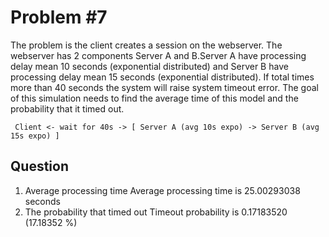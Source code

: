 # Problem #7
The problem is the client creates a session on the webserver. The webserver has 2 components Server A and B.Server A have processing delay mean 10 seconds (exponential distributed) and Server B have processing delay mean 15 seconds (exponential distributed). If total times more than 40 seconds the system will raise system timeout error. The goal of this simulation needs to find the average time of this model and the probability that it timed out.

```sequence
 Client <- wait for 40s -> [ Server A (avg 10s expo) -> Server B (avg 15s expo) ]
```

## Question
1. Average processing time
  Average processing time is 25.00293038 seconds
2. The probability that timed out
  Timeout probability is 0.17183520 (17.18352 %)
